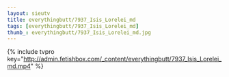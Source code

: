 ```yaml
--- 
layout: sieutv
title: everythingbutt/7937_Isis_Lorelei_md
tags: [everythingbutt/7937_Isis_Lorelei_md]
thumb_: everythingbutt/7937_Isis_Lorelei_md.jpg
---
```

{% include tvpro key="http://admin.fetishbox.com/_content/everythingbutt/7937_Isis_Lorelei_md.mp4" %} 
